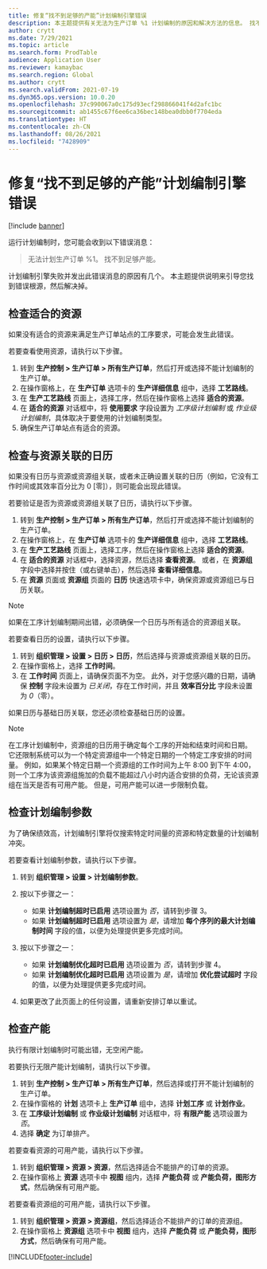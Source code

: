 ```yaml
---
title: 修复“找不到足够的产能”计划编制引擎错误
description: 本主题提供有关无法为生产订单 %1 计划编制的原因和解决方法的信息。 找不到足够的产能”计划编制引擎错误。
author: crytt
ms.date: 7/29/2021
ms.topic: article
ms.search.form: ProdTable
audience: Application User
ms.reviewer: kamaybac
ms.search.region: Global
ms.author: crytt
ms.search.validFrom: 2021-07-19
ms.dyn365.ops.version: 10.0.20
ms.openlocfilehash: 37c990067a0c175d93ecf298866041f4d2afc1bc
ms.sourcegitcommit: ab1455c67f6ee6ca36bec148bea0dbb0f7704eda
ms.translationtype: HT
ms.contentlocale: zh-CN
ms.lasthandoff: 08/26/2021
ms.locfileid: "7428909"
---
```

# <a name="fix-the-not-enough-capacity-could-be-found-scheduling-engine-error"></a>修复“找不到足够的产能”计划编制引擎错误

[!include [banner](../includes/banner.md)]

运行计划编制时，您可能会收到以下错误消息：

> 无法计划生产订单 %1。 找不到足够产能。

计划编制引擎失败并发出此错误消息的原因有几个。 本主题提供说明来引导您找到错误根源，然后解决掉。

## <a name="review-the-applicable-resources"></a>检查适合的资源

如果没有适合的资源来满足生产订单站点的工序要求，可能会发生此错误。

若要查看使用资源，请执行以下步骤。

1. 转到 **生产控制 \> 生产订单 \> 所有生产订单**，然后打开或选择不能计划编制的生产订单。
1. 在操作窗格上，在 **生产订单** 选项卡的 **生产详细信息** 组中，选择 **工艺路线**。
1. 在 **生产工艺路线** 页面上，选择工序，然后在操作窗格上选择 **适合的资源**。
1. 在 **适合的资源** 对话框中，将 **使用要求** 字段设置为 *工序级计划编制* 或 *作业级计划编制*，具体取决于要使用的计划编制类型。
1. 确保生产订单站点有适合的资源。

## <a name="review-the-calendars-that-are-associated-with-resources"></a>检查与资源关联的日历

如果没有日历与资源或资源组关联，或者未正确设置关联的日历（例如，它没有工作时间或其效率百分比为 0 \[零\]），则可能会出现此错误。

若要验证是否为资源或资源组关联了日历，请执行以下步骤。

1. 转到 **生产控制 \> 生产订单 \> 所有生产订单**，然后打开或选择不能计划编制的生产订单。
1. 在操作窗格上，在 **生产订单** 选项卡的 **生产详细信息** 组中，选择 **工艺路线**。
1. 在 **生产工艺路线** 页面上，选择工序，然后在操作窗格上选择 **适合的资源**。
1. 在 **适合的资源** 对话框中，选择资源，然后选择 **查看资源**。 或者，在 **资源组** 字段中选择并按住（或右键单击），然后选择 **查看详细信息**。
1. 在 **资源** 页面或 **资源组** 页面的 **日历** 快速选项卡中，确保资源或资源组已与日历关联。

> [!NOTE]
> 如果在工序计划编制期间出错，必须确保一个日历与所有适合的资源组关联。

若要查看日历的设置，请执行以下步骤。

1. 转到 **组织管理 \> 设置 \> 日历 \> 日历**，然后选择与资源或资源组关联的日历。
1. 在操作窗格上，选择 **工作时间**。
1. 在 **工作时间** 页面上，请确保页面不为空。 此外，对于您感兴趣的日期，请确保 **控制** 字段未设置为 *已关闭*，存在工作时间，并且 **效率百分比** 字段未设置为 *0*（零）。

如果日历与基础日历关联，您还必须检查基础日历的设置。

> [!NOTE]
> 在工序计划编制中，资源组的日历用于确定每个工序的开始和结束时间和日期。 它还限制系统可以为一个特定资源组中一个特定日期的一个特定工序安排的时间量。 例如，如果某个特定日期一个资源组的工作时间为上午 8:00 到下午 4:00，则一个工序为该资源组施加的负载不能超过八小时内适合安排的负荷，无论该资源组在当天是否有可用产能。 但是，可用产能可以进一步限制负载。

## <a name="review-the-scheduling-parameters"></a>检查计划编制参数

为了确保绩效高，计划编制引擎将仅搜索特定时间量的资源和特定数量的计划编制冲突。

若要查看计划编制参数，请执行以下步骤。

1. 转到 **组织管理 \> 设置 \> 计划编制参数**。
1. 按以下步骤之一：

    - 如果 **计划编制超时已启用** 选项设置为 *否*，请转到步骤 3。
    - 如果 **计划编制超时已启用** 选项设置为 *是*，请增加 **每个序列的最大计划编制时间** 字段的值，以便为处理提供更多完成时间。

1. 按以下步骤之一：

    - 如果 **计划编制优化超时已启用** 选项设置为 *否*，请转到步骤 4。
    - 如果 **计划编制优化超时已启用** 选项设置为 *是*，请增加 **优化尝试超时** 字段的值，以便为处理提供更多完成时间。

1. 如果更改了此页面上的任何设置，请重新安排订单以重试。

## <a name="review-capacity"></a>检查产能

执行有限计划编制时可能出错，无空闲产能。

若要执行无限产能计划编制，请执行以下步骤。

1. 转到 **生产控制 \> 生产订单 \> 所有生产订单**，然后选择或打开不能计划编制的生产订单。
1. 在操作窗格的 **计划** 选项卡上 **生产订单** 组中，选择 **计划工序** 或 **计划作业**。
1. 在 **工序级计划编制** 或 **作业级计划编制** 对话框中，将 **有限产能** 选项设置为 *否*。
1. 选择 **确定** 为订单排产。

若要查看资源的可用产能，请执行以下步骤。

1. 转到 **组织管理 \> 资源 \> 资源**，然后选择适合不能排产的订单的资源。
1. 在操作窗格上 **资源** 选项卡中 **视图** 组内，选择 **产能负荷** 或 **产能负荷，图形方式**，然后确保有可用产能。

若要查看资源组的可用产能，请执行以下步骤。

1. 转到 **组织管理 \> 资源 \> 资源组**，然后选择适合不能排产的订单的资源组。
1. 在操作窗格上 **资源组** 选项卡中 **视图** 组内，选择 **产能负荷** 或 **产能负荷，图形方式**，然后确保有可用产能。

[!INCLUDE[footer-include](../../includes/footer-banner.md)]
